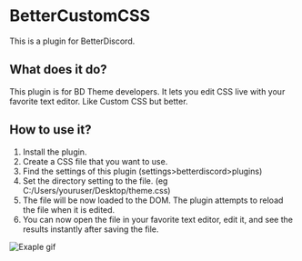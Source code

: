 # BetterCustomCSS
This is a plugin for BetterDiscord.
## What does it do?
This plugin is for BD Theme developers. It lets you edit CSS live with your favorite text editor. Like Custom CSS but better.
## How to use it?
1. Install the plugin.
2. Create a CSS file that you want to use.
3. Find the settings of this plugin (settings>betterdiscord>plugins)
4. Set the directory setting to the file. (eg C:/Users/youruser/Desktop/theme.css)
5. The file will be now loaded to the DOM. The plugin attempts to reload the file when it is edited.
6. You can now open the file in your favorite text editor, edit it, and see the results instantly after saving the file.


![Exaple gif](https://kosshi.net/images/bdplugin2.gif)
